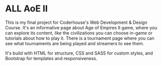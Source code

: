 # ALL AoE II

This is my final project for Coderhouse's Web Development & Design Course. It's an informative page about Age of Empires II game, where you can explore its content, like the civilizations you can choose in-game or tutorials about how to play it. There is a tournament page where you can see what tournaments are being played and streamers to see them.

It's build with HTML for structure, CSS and SASS for custom styles, and Bootstrap for templates and responsiveness.
